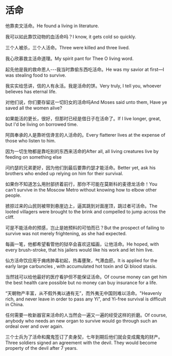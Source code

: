 # 活命

<p><span class="chinese">他靠卖文活命。</span><span class="english">He found a living in literature.</span></p>

<p><span class="chinese">我可以如此靠饮动物的血活命吗？</span><span class="english">I know, it gets cold so quickly.</span></p>

<p><span class="chinese">三个人被杀，三个人活命。</span><span class="english">Three were killed and three lived.</span></p>

<p><span class="chinese">我心欣慕救主活命道理。</span><span class="english">My spirit pant for Thee O living word.</span></p>

<p><span class="chinese">起先他是我的救命恩人---我当时靠偷东西吃活命。</span><span class="english">He was my savior at first—I was stealing food to survive.</span></p>

<p><span class="chinese">我实实给恁讲，信的人有永活。我是活命的饼。</span><span class="english">Very truly, I tell you, whoever believes has eternal life.</span></p>

<p><span class="chinese">对他们说，你们要存留这一切妇女的活命吗</span><span class="english">And Moses said unto them, Have ye saved all the women alive?</span></p>

<p><span class="chinese">如果能活的更长，很好，但那时已经是借日子在活命了。</span><span class="english">If I live longer, great, but I'd be living on borrowed time.</span></p>

<p><span class="chinese">阿舆奉承的人是靠听信谗言的人活命的。</span><span class="english">Every flatterer lives at the expense of those who listen to him.</span></p>

<p><span class="chinese">因为一切生物都是靠吃别的东西来活命的</span><span class="english">After all, all living creatures live by feeding on something else</span></p>

<p><span class="chinese">问约瑟的兄弟更好，因为他们到最后要靠约瑟才能活命。</span><span class="english">Better yet, ask his brothers who ended up relying on him for their survival.</span></p>

<p><span class="chinese">如果你不知道怎么用肘部挤着前行，那你不可能在莫斯科的麦德龙活命！</span><span class="english">You can’t survive in the Moscow Metro without knowing how to elbow other people.</span></p>

<p><span class="chinese">掳掠过来的山民则被带到悬崖边上，逼其跳到对面崖顶，跳过者可活命。</span><span class="english">The looted villagers were brought to the brink and compelled to jump across the cliff.</span></p>

<p><span class="chinese">可是不能活命的预感，岂止是她预料的可怕而已？</span><span class="english">But the prospect of failing to survive was not merely frightening, as she had expected.</span></p>

<p><span class="chinese">每画一笔，他都希望看管他的狱卒会喜欢这幅画，让他活命。</span><span class="english">He hoped, with every brush-stroke, that his jailers would like his work and let him live.</span></p>

<p><span class="chinese">仙方活命饮应用于痈疡肿毒初起，热毒壅聚，气滞血瘀。</span><span class="english">It is applied for the early large carbuncles , with accumulated hot toxin and Qi blood stasis.</span></p>

<p><span class="chinese">当然钱可以给他最好的医疗看护但不能保证活命。</span><span class="english">Of course money can get him the best health care possible but no money can buy insurance for a life.</span></p>

<p><span class="chinese">“天朝物产丰富，从不假外夷以通有无”，而外夷无中国则难以活命。</span><span class="english">"Heavenly rich, and never leave in order to pass any Yi", and Yi-free survival is difficult in China.</span></p>

<p><span class="chinese">任何需要一枚新器官来活命的人当然会一遍又一遍的经受这样的折磨。</span><span class="english">Of course, anybody who needs an new organ to survive would go through such an ordeal over and over again.</span></p>

<p><span class="chinese">三个士兵为了活命和魔鬼签订了卖身契，七年到期后他们就会变成魔鬼的财产。</span><span class="english">Three soldiers signed an agreement with the devil. They would become property of the devil after 7 years.</span></p>

